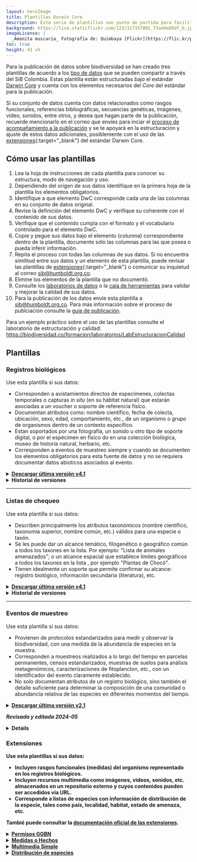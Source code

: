 ```yaml
---
layout: heroImage
title: Plantillas Darwin Core
description: Esta serie de plantillas son punto de partida para facilitar la estandarización de datos haciendo uso del Darwin Core (DwC).
background: https://live.staticflickr.com/123/317357065_73ad4e89df_b.jpg
imageLicense: |
  _Amanita muscaria_ Fotografía de: Quimbaya [Flickr](https://flic.kr/p/u3xcx)
toc: true
height: 41 vh
---
```


Para la publicación de datos sobre biodiversidad se han creado tres plantillas de acuerdo a los [tipo de datos](/compartir/tipos-de-datos) que se pueden compartir a través del SiB Colombia. Estas plantilla están estructuradas bajo el estándar [Darwin Core](/compartir/estandares) y cuenta con los elementos necesarios del _Core_ del estándar para la publicación. 

Si su conjunto de datos cuenta con datos relacionados como rasgos funcionales, referencias bibliográficas, secuencias genéticas, imágenes, vídeo, sonidos, entre otros, y desea que hagan parte de la publicación, recuerde mencionarlo en el correo que envíes para inciar el [proceso de acompañamiento a la publicación](/compartir/guia-para-publicar) y se te apoyará en la estructuración y ajuste de estos datos adicionales, posiblemente con el uso de las [extensiones](https://biodiversidad.co/recursos/plantillas-dwc#extensiones){:target="_blank"} del estándar Darwin Core.


## Cómo usar las plantillas

1. Lea la hoja de instrucciones de cada plantilla para conocer su estructura, modo de navegación y uso.
2. Dependiendo del origen de sus datos identifique en la primera hoja de la plantilla los elementos obligatorios.
3. Identifique a que elemento DwC corresponde cada una de las columnas en su conjunto de datos original.
4. Revise la definición del elemento DwC y verifique su coherente con el contenido de sus datos.
5. Verifique que el contenido cumpla con el formato y el vocabulario controlado para el elemento DwC.
6. Copie y pegue sus datos bajo el elemento (columna) correspondiente dentro de la plantilla, documente sólo las columnas para las que posea o pueda inferir información.
7. Repita el proceso con todas las columnas de sus datos. Si no encuentra similitud entre sus datos y un elemento de esta plantilla, puede revisar las plantillas de [extensiones](https://biodiversidad.co/recursos/plantillas-dwc#extensiones){:target="_blank"} o comunicar su inquietud al correo sib@humboldt.org.co.
8. Elimine los elementos de la plantilla que no documentó.
9. Consulte los [laboratorios de datos](/formacion/laboratorios) o la [caja de herramientas](/recursos/calidad-de-datos/) para validar y mejorar la calidad de sus datos.
10. Para la publicación de los datos envíe esta plantilla a sib@humboldt.org.co. Para más información sobre el proceso de publciación consulte la [guía de publicación](https://biodiversidad.co/compartir/guia-para-publicar/).

Para un ejemplo práctico sobre el uso de las plantillas consulte el laboratorio de estructuración y calidad: https://biodiversidad.co/formacion/laboratorios/LabEstructuracionCalidad				
		

## Plantillas


### Registros biológicos

Use esta plantilla si sus datos:

* Corresponden a avistamientos directos de especímenes, colectas temporales  o capturas _in situ_ (en su hábitat natural) que estarán asociadas a un voucher o soporte de referencia físico.
* Documentan atributos como: nombre científico, fecha de colecta, ubicación, sexo, edad, comportamiento, etc., de un organismo o grupo de organismos dentro de un contexto específico.
* Estan soportados por una fotografía, un sonido u otro tipo de soporte digital, o por el espécimen en físico do en una colección biológica, museo de historia natural, herbario, etc.
* Corresponden a  eventos de muestreo siempre y cuando se documenten los elementos obligatorios para esta fuente de datos y no se requiera documentar datos abioticos asociados al evento.


<details>
    <summary markdown="span"><b><a href="https://drive.google.com/u/0/uc?id=18TGecPD1dH3KgiuA0i3FXD3BoEyLz5MS&export=download">Descargar última versión v4.1</a></b></summary>
<p>
    <i>Cambios realizados respecto a la versión 4.0:</i>
</p>

<ul>
  <li>Se incluyen 7 nuevos elementos incorporados en la última versión del estándar (2023-09-18).
    <ul>
      <li>caste (Casta)</li>
      <li>vitality (Estado de vitalidad)</li>
      <li>verbatimLabel (Estado de vitalidad)</li>
      <li>eventType (Tipo de evento)</li>
      <li>superfamily (Superfamilia)</li>
      <li>tribe (Tribu)</li>
      <li>subtribe (Subtribu)</li>
    </ul>
  </li>
  <li>Definiciones actualizadas y actualización de comentarios para varios elementos
    <ul>
      <li>footprintSpatialFit</li>
      <li>pointRadiusSpatialFit</li>
    </ul>   
  </li> 
      <li>Cambios en las instrucciones
    <ul>
      <li>Actualización de la citación</li>
    </ul>
  </li>      

</ul>
  
</details>  

<details>
    <summary markdown="span"><B>Historial de versiones</B></summary>

    <summary markdown="span"><b><a href="https://drive.google.com/u/0/uc?id=1mj0XG8GcABmTcZefQfHdHi8_ugJV3roA&export=download">Plantilla de Registros Biológicos v4.0</a></b></summary>
<p>
    <i>Cambios realizados respecto a la versión 3.5:</i>
</p>

<ul>
  <li>Se incluyen 10 nuevos elementos incorporados en la última versión del estándar (2021-08-24).
    <ul>
      <li>degreeOfEstablishment (Medios de establecimiento)</li>
      <li>pathway (Medios de establecimiento)</li>
      <li>recordedByID (ID del organismo)</li>
      <li>identifiedByID (ID de la identificación)</li>
      <li>verticalDatum (Datum vertical)</li>
      <li>verbatimIdentification (Identificación original)</li>
      <li>subfamily (Subfamilia)</li>
      <li>genericName (Nombre genérico)</li>
      <li>infragenericEpithet (Epíteto infragenérico)</li>
      <li>cultivarEpithet (Epíteto cultivar)</li>
    </ul>
  </li>
  <li>Todas las definiciones y vocabularios controlados fueron actualizadas incluyendo comentarios para facilitar la compresión de los elementos
  </li>
  <li>Cambio de obligatoriedad
    <ul>
      <li>El elemento <i>datasetId</i> deja de ser obligatorio para datos asociados a un permiso de recolección o acceso a recursos genéticos.</li>
      <li>El elemento <i>datasetName</i> deja de ser obligatorio para datos asociados a un permiso de recolección o acceso a recursos genéticos.</li>
      <li>La Extensión de permisos GGBN pasa a ser obligatoria para registros biológicos colectados bajo un permiso de recolección de especímenes o acceso a recursos genéticos y remplaza el uso de los elementos <i>datasetId</i> y <i>datasetName</i>.</li>
      <li>El elemento <i>disposition</i> deja de ser opcional y pasa a ser obligatorio para registros biológicos colectados bajo un permiso de recolección de especímenes o acceso a recursos genéticos.</li>
    </ul>   
  </li> 
      <li>Cambios en las instrucciones
    <ul>
      <li>Se mejoran las instrucciones</li>
      <li>Se incluye enlaces a la documentación oficial del estándar</li>
    </ul>
  </li>      

</ul>
  
   <a href="https://drive.google.com/u/0/uc?id=16oIiR09yAbm8B63CpR0h2phY7tqsFXSk&export=download"><b>Plantilla de Registros Biológicos v3.5</b></a>
<p><i>Cambios realizados respecto a la versión 3.4:</i></p>
<ul>
  <li>Definiciones actualizadas
    <ul>
      <li>basisOfRecord</li>
      <li>disposition</li>
      <li>preparations</li>
      <li>organismQuantity</li>
      <li>organismQuantityType</li>
    </ul>
  </li>
  <li>Cambio de obligatoriedad
    <ul>
      <li>El elemento individualCount deja de ser obligatorio y pasa a ser recomendado.</li>
      <li>El elemento <i>organismQuantity</i> deja de ser opcional y pasa a ser obligatorio para registros biológicos colectados bajo un permiso de recolección de especímenes o acceso a recursos genéticos.</li>
      <li>El elemento <i>organismQuantityType</i> deja de ser opcional y pasa a ser obligatorio para registros biológicos colectados bajo un permiso de recolección de especímenes o acceso a recursos genéticos.</li>
      <li>El elemento <i>disposition</i> deja de ser opcional y pasa a ser obligatorio para registros biológicos colectados bajo un permiso de recolección de especímenes o acceso a recursos genéticos.</li>
      <li>El elemento <i>preparations</i> deja  de ser recomendado y pasa a ser obligatorio para registros biológicos colectados bajo un permiso de recolección de especímenes o acceso a recursos genéticos.</li>
    </ul>   
  </li> 
      <li>Cambios en las instrucciones
    <ul>
      <li>Se añaden elementos obligatorios a la tabla de instrucciones</li>
      <li>Actualización citación</li>
    </ul>
  </li>      

</ul>
  
    <a href="https://drive.google.com/a/humboldt.org.co/uc?authuser=2&id=18QECbc_8aobmpxsLLKU8QFsRJIm-QBF6&export=download"><b>Plantilla de Registros Biológicos v3.4</b></a>
<p><i>Cambios realizados respecto a la versión 3.3:</i></p>
<ul>
  <li>Definiciones actualizadas
    <ul>
      <li>basisOfrecord</li>
      <li>institutionCode</li>
      <li>collectionCode</li>
      <li>catalogNumber</li>
      <li>type</li>
      <li>institutionID</li>
      <li>collectionID</li>
      <li>datasetID</li>
      <li>datasetName</li>
      <li>scientificName</li>
    </ul>
  </li>
  <li>Cambio de obligatoriedad
    <ul>
      <li>El elemento <i>catalogNumber</i> deja de ser obligatorio y pasa a ser condicional.</li>
      <li>El elemento type deja de ser recomendado y pasa a ser obligatorio.</li>
      <li>El elemento <i>otherCatalogNumbers</i> deja de ser obligatorio para registros biológicos colectados bajo un permiso de recolección de especímenes o acceso a recursos genéticos.</li>
      <li>El elemento datasetName pasa a ser obligatorio para registros biológicos colectados bajo un permiso de recolección de especÌmenes o acceso a recursos genéticos.</li>
      <li>El elemento <i>datasetID</i> pasa a ser obligatorio para los registros biológicos colectados bajo un permiso de recolección de especímenes o acceso a recursos genéticos.</li>
      <li>El elemento <i>preparations</i> pasa a ser recomendado.</li>
      <li>El elemento <i>taxonRank</i> pasa a ser obligatorio.</li>
    </ul>
 </li>  
 <li>Cambios en las instrucciones
    <ul>
      <li>Actualización enlaces.</li>
      <li>Se incluye una tabla describiendo los elementos obligatorios según el origen de los registros biológicos.</li>
      <li>Creación de una nueva categoría de obligatoriedad: 'Elemento obligatorio para al menos un tipo de registro biológico y recomendado en al documentación de un buen registro biológico'.</li>
      <li>Actualización menor en los textos.</li>
      <li>Cambios menores en el diseño para mejor visibilidad de la tabla.</li> 
      <li>Actualización citación</li>
    </ul>
 </li>      
    
</ul>
    
<a href="https://drive.google.com/uc?export=download&id=1ik_etAy1SAGplzanh5D9OA7-1IVDAQsq"><b>Plantilla de Registros Biológicos v3.3</b></a> 
    <p><i>Revisada y editada 2017-11</i></p>
    
<a href="https://drive.google.com/a/humboldt.org.co/uc?authuser=2&id=1NwpYvbragT62gS5Pa6bE4YWGSIE6jxao&export=download"><b>Plantilla de Registros Biológicos v3.1</b></a> 
 <p><i>Revisada y editada 2017-04</i></p>   
    
<a href="https://drive.google.com/a/humboldt.org.co/uc?authuser=2&id=197GjqdIAVXppnc798nW656UDPiAn28xx&export=download"><b>Plantilla de Registros Biológicos v3.0</b></a> 
 <p><i>Revisada y editada 2013-11</i></p>    
    
<a href="https://drive.google.com/a/humboldt.org.co/uc?authuser=2&id=1qE-1rCfFklxyUR9xvim9tqoGAj-iU3U4&export=download"><b>Plantilla de Registros Biológicos v2.0</b></a> 
 <p><i>Revisada y editada 2013-05</i></p>   

<a href="https://drive.google.com/a/humboldt.org.co/uc?authuser=2&id=1bEfdcGc31NLjLlWMZ62keHRLicSWn37M&export=download"><b>Plantilla de Registros Biológicos v1.0</b></a> 
 <p><i>Revisada y editada 2012</i></p> 
    
<a href="https://drive.google.com/a/humboldt.org.co/uc?authuser=2&id=1bEfdcGc31NLjLlWMZ62keHRLicSWn37M&export=download"><b>Plantilla CR-SiB v1.0</b></a>
     <p><i>Creada en 2014-05. A partir de 2019-09 se unifica con las plantillas de publicación de registros biológicos v3.5.</i></p> 
    
</details>  

---

### Listas de chequeo

Use esta plantilla si sus datos:

* Describen principalmente los atributos taxonómicos (nombre científico, taxonomía superior, nombre común, etc.) válidos para una especie o taxón.
* Se les puede dar un alcance temático, filogenético o geográfico común a todos los taxones en la lista. Por ejemplo: "Lista de animales amenazados"; o un alcance espacial que establece límites geográficos a todos los taxones en la lista , por ejemplo "Plantas de Chocó".
* Tienen idealmente un soporte que permite confirmar su alcance: registro biológico, información secundaria (literatura), etc.


<details>
    <summary markdown="span"><b><a href="https://drive.google.com/uc?id=15KbVqmcmm8aynmNNyNDtGWx7afQ006GT&authuser=2&export=download">Descargar última versión v4.1</a></b></summary>
    <p><i>Revisada y editada 2024-05</i></p>
    
</details>
<details>
    <summary markdown="span"><B>Historial de versiones</B></summary>
	
<a href="https://drive.google.com/uc?id=1BEpjkyfXqCSsBj24QclPY8FOpFCNcCdC&authuser=2&export=download">Descargar última versión v4.0</a></b></summary>
    <p><i>Revisada y editada 2022-02</i></p>

<a href="https://drive.google.com/uc?export=download&id=1p2j1KYHsNPyt50LopUkdhdaMlI6SZd4Q">Descargar última versión v3.2</a></b></summary>
    <p><i>Revisada y editada 2017-11</i></p>
    <a href="https://drive.google.com/a/humboldt.org.co/uc?authuser=2&id=11rXim-K9OvEX3icT10sA5FE67NNvPIdd&export=download"><b>Plantilla de Listas v3.0</b></a>
    <p><i>Revisada y editada  2013-11</i></p>
    
<a href="https://drive.google.com/a/humboldt.org.co/uc?authuser=2&id=1YaQewpHUEo7br_OjaEH5_mum60KxV8bh&export=download"><b>Plantilla de Listas v2.0</b></a>
    <p><i>Revisada y editada 2013-05</i></p>

<a href="https://drive.google.com/a/humboldt.org.co/uc?authuser=2&id=1ZJwCYee7w_XF2RglSwhpv2VFI-cVdt1k&export=download"><b>Plantilla de Listas v1.0</b></a>
   <p><i>Revisada y editada 2012</i></p>

</details>

---

### Eventos de muestreo

Use esta plantilla si sus datos:

* Provienen de protocolos estandarizados para medir y observar la biodiversidad, con una medida de la abundancia de especies en la muestra.
* Corresponden a muestreos realizados a lo largo del tiempo en parcelas permanentes, censos estandarizados, muestras de suelos para análisis metagenómicos, caracterizaciones de fitoplancton, etc., con un identificador del evento claramente establecido.
* No solo documentan atributos de un registro biológico, sino también el detalle suficiente para determinar la composición de una comunidad o abundancia relativa de las especies en diferentes momentos del tiempo.

<details>
    <summary markdown="span"><b><a href="https://drive.google.com/uc?id=1_W9dujbANfZr65al-HLpyGwy1EDx4HNU&authuser=2&export=download">Descargar última versión v2.1</a>
    <p><i>Revisada y editada 2024-05</i></p>
    
</details>

<details>
 
    <summary markdown="span"><B>Historial de versiones</B></summary>
    
<a href="https://drive.google.com/uc?id=1s4YC0Rkxoi3TsDvxiuGNp0CeMMzHf-9U&authuser=2&export=download"><b>Plantilla de eventos v2.0</b></a> 
 <p><i>Revisada y editada 2022-02</i></p>   
    
    <a href="https://drive.google.com/uc?id=1N3zTljnFujY7MC8Y_R4vd7vr1IhjgeXp&authuser=2&export=download">Plantilla de eventos v1.1</a>
    <p><i>Revisada y editada 2014-05</i></p>
    

</details>



### Extensiones

Use esta plantillas si sus datos:

* Incluyen rasgos funcionales (medidas) del organismo representado en los registros biológicos.
* Incluyen recursos multimedia como imágenes, videos, sonidos, etc. almacenados en un repositorio externo y cuyos contenidos pueden ser accedidos vía URL. 
* Corresponde a listas de especies con información de distribución de la especie, tales como país, localidad, habitat, estado de amenaza, etc.

Tambié puede consultar la [documentación oficial de las extensiones](https://rs.gbif.org/extensions.html).

<details>
    <summary markdown="span"><b><a href="https://drive.google.com/uc?export=download&id=1vwX9JUx_219CVTF2HrDj7eEukFJyZd2P">Permisos GGBN</a></b></summary>
    <p><i>Revisada y editada 2022-03</i></p>
    
</details>

<details>
    <summary markdown="span"><b><a href="https://drive.google.com/u/0/uc?id=1hyRQ7rC3-bUm2eFga-swB4F2hW7PTE7g&export=download">Medidas o Hechos</a></b></summary>
    <p><i>Revisada y editada 2024-05</i></p>
    
</details>

<details>
    <summary markdown="span"><b><a href="https://drive.google.com/uc?export=download&id=1Bfdgnl-KXwvLHs8H-bSe8yBXVyD8qrx8">Multimedia Simple</a></b></summary>
    <p><i>Revisada y editada 2021-06</i></p>
    
</details>

<details>
    <summary markdown="span"><b><a href="https://drive.google.com/uc?export=download&id=1kqyGIkeP6KdR0-hz7CbGvriQuSitWqwp">Distribución de especies</a></b></summary>
    <p><i>Revisada y editada 2021-06</i></p>
    
</details>
 
